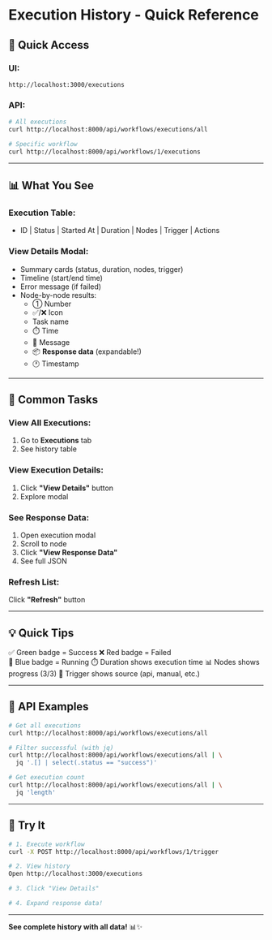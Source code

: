 # Execution History - Quick Reference

## 🚀 Quick Access

### UI:
```
http://localhost:3000/executions
```

### API:
```bash
# All executions
curl http://localhost:8000/api/workflows/executions/all

# Specific workflow
curl http://localhost:8000/api/workflows/1/executions
```

---

## 📊 What You See

### Execution Table:
- ID | Status | Started At | Duration | Nodes | Trigger | Actions

### View Details Modal:
- Summary cards (status, duration, nodes, trigger)
- Timeline (start/end time)
- Error message (if failed)
- Node-by-node results:
  - ① Number
  - ✅/❌ Icon
  - Task name
  - ⏱️ Time
  - 💬 Message
  - 📦 **Response data** (expandable!)
  - 🕐 Timestamp

---

## 🎯 Common Tasks

### View All Executions:
1. Go to **Executions** tab
2. See history table

### View Execution Details:
1. Click **"View Details"** button
2. Explore modal

### See Response Data:
1. Open execution modal
2. Scroll to node
3. Click **"View Response Data"**
4. See full JSON

### Refresh List:
Click **"Refresh"** button

---

## 💡 Quick Tips

✅ Green badge = Success
❌ Red badge = Failed  
🔵 Blue badge = Running
⏱️ Duration shows execution time
📊 Nodes shows progress (3/3)
🔄 Trigger shows source (api, manual, etc.)

---

## 📡 API Examples

```bash
# Get all executions
curl http://localhost:8000/api/workflows/executions/all

# Filter successful (with jq)
curl http://localhost:8000/api/workflows/executions/all | \
  jq '.[] | select(.status == "success")'

# Get execution count
curl http://localhost:8000/api/workflows/executions/all | \
  jq 'length'
```

---

## 🎉 Try It

```bash
# 1. Execute workflow
curl -X POST http://localhost:8000/api/workflows/1/trigger

# 2. View history
Open http://localhost:3000/executions

# 3. Click "View Details"

# 4. Expand response data!
```

---

**See complete history with all data!** 📊✨
